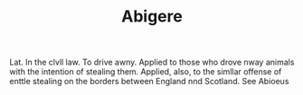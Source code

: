 ---
title: Abigere
permalink: "/definitions/abigere.html"
body: Lat. In the clvll law. To drive awny. Applied to those who drove nway animals
  with the intention of stealing them. Applied, also, to the simllar offense of enttle
  stealing on the borders between England nnd Scotland. See Abioeus
published_at: '2018-07-07'
layout: post
---
